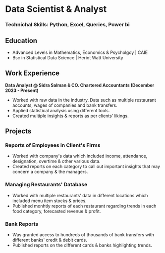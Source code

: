 # Data Scientist & Analyst

### Technichal Skills: Python, Excel, Queries, Power bi

## Education
- Advanced Levels in Mathematics, Economics & Psycholgoy | CAIE 
- Bsc in Statistical Data Science | Heriot Watt University

## Work Experience
**Data Analyst @ Sidra Salman & CO. Chartered Accountants (December 2023 - Present)**
- Worked with raw data in the industry. Data such as multiple restaurant accounts, wages of companies and bank transfers.
- Applied statistical analysis using different tools.
- Created multiple insights & reports as per clients' likings.

## Projects
### Reports of Employees in Client's Firms
- Worked with company's data which included income, attendance, designation, overtime & other various data.
- Created reports on each category to call out important insights that may concern a company & the managers.

### Managing Restaurants' Database
- Worked with multiple restaurants' data in different locations which included menu item stocks & prices.
- Published monhtly reports of each restaurant regarding trends in each food category, forecasted revenue & profit.

### Bank Reports
- Was granted access to hundreds of thousands of bank transfers with different banks' credit & debit cards.
- Published reports on the different cards & banks highlighting trends.
